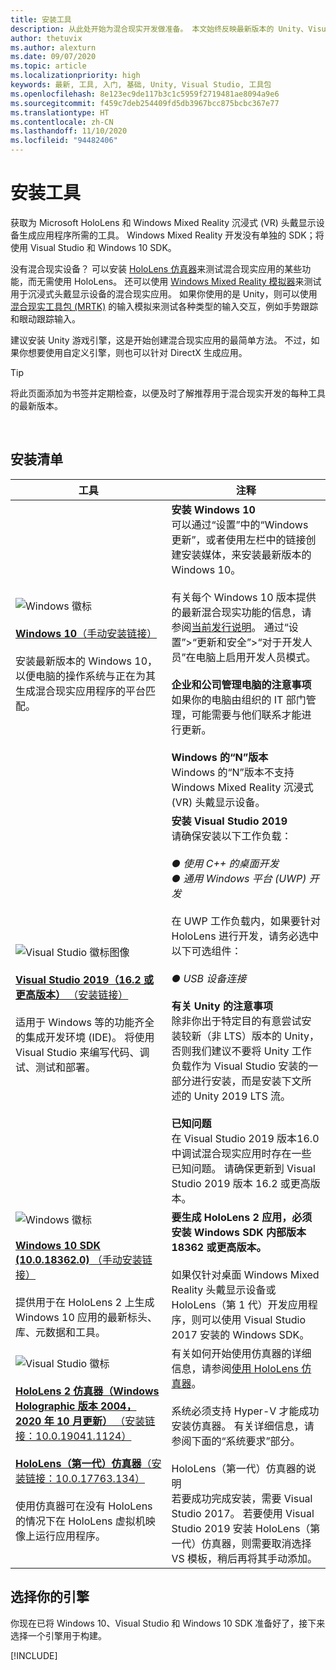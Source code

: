 ```yaml
---
title: 安装工具
description: 从此处开始为混合现实开发做准备。 本文始终反映最新版本的 Unity、Visual Studio 以及为进行 HoloLens 和 Windows Mixed Reality 沉浸式头戴显示设备开发推荐的其他工具。
author: thetuvix
ms.author: alexturn
ms.date: 09/07/2020
ms.topic: article
ms.localizationpriority: high
keywords: 最新, 工具, 入门, 基础, Unity, Visual Studio, 工具包
ms.openlocfilehash: 8e123ec9de117b3c1c5959f2719481ae8094a9e6
ms.sourcegitcommit: f459c7deb254409fd5db3967bcc875bcbc367e77
ms.translationtype: HT
ms.contentlocale: zh-CN
ms.lasthandoff: 11/10/2020
ms.locfileid: "94482406"
---
```

# <a name="install-the-tools"></a>安装工具

获取为 Microsoft HoloLens 和 Windows Mixed Reality 沉浸式 (VR) 头戴显示设备生成应用程序所需的工具。 Windows Mixed Reality 开发没有单独的 SDK；将使用 Visual Studio 和 Windows 10 SDK。

没有混合现实设备？ 可以安装 [HoloLens 仿真器](platform-capabilities-and-apis/using-the-hololens-emulator.md)来测试混合现实应用的某些功能，而无需使用 HoloLens。 还可以使用 [Windows Mixed Reality 模拟器](platform-capabilities-and-apis/using-the-windows-mixed-reality-simulator.md)来测试用于沉浸式头戴显示设备的混合现实应用。 如果你使用的是 Unity，则可以使用[混合现实工具包 (MRTK)](https://github.com/Microsoft/MixedRealityToolkit-Unity) 的输入模拟来测试各种类型的输入交互，例如手势跟踪和眼动跟踪输入。

建议安装 Unity 游戏引擎，这是开始创建混合现实应用的最简单方法。 不过，如果你想要使用自定义引擎，则也可以针对 DirectX 生成应用。

>[!TIP]
>将此页面添加为书签并定期检查，以便及时了解推荐用于混合现实开发的每种工具的最新版本。

<br>

## <a name="installation-checklist"></a>安装清单


| 工具 | 注释 |
|---------|---------|
| ![Windows 徽标](images/Windows10_logo.png)<br><br><a href="https://www.microsoft.com/software-download/windows10" target="_blank">**Windows 10**（手动安装链接）</a><br><br>安装最新版本的 Windows 10，以便电脑的操作系统与正在为其生成混合现实应用程序的平台匹配。  | **安装 Windows 10** <br> 可以通过“设置”中的“Windows 更新”，或者使用左栏中的链接创建安装媒体，来安装最新版本的 Windows 10。 <br><br>有关每个 Windows 10 版本提供的最新混合现实功能的信息，请参阅[当前发行说明](https://docs.microsoft.com/windows/mixed-reality/enthusiast-guide/release-notes-october-2018.md)。 通过“设置”>“更新和安全”>“对于开发人员”在电脑上启用开发人员模式。 <br><br> **企业和公司管理电脑的注意事项**<br>如果你的电脑由组织的 IT 部门管理，可能需要与他们联系才能进行更新。 <br><br> **Windows 的“N”版本**<br> Windows 的“N”版本不支持 Windows Mixed Reality 沉浸式 (VR) 头戴显示设备。 |
| ![Visual Studio 徽标图像](images/visualstudio_logo.png)<br><br><a href="https://visualstudio.microsoft.com/downloads/" target="_blank">**Visual Studio 2019（16.2 或更高版本）** （安装链接）</a> <br><br>适用于 Windows 等的功能齐全的集成开发环境 (IDE)。 将使用 Visual Studio 来编写代码、调试、测试和部署。 | **安装 Visual Studio 2019** <br> 请确保安装以下工作负载： <br><br>*● 使用 C++ 的桌面开发*<br>*● 通用 Windows 平台 (UWP) 开发*<br><br>在 UWP 工作负载内，如果要针对 HoloLens 进行开发，请务必选中以下可选组件：<br><br>*● USB 设备连接*<br><br>**有关 Unity 的注意事项**<br>除非你出于特定目的有意尝试安装较新（非 LTS）版本的 Unity，否则我们建议不要将 Unity 工作负载作为 Visual Studio 安装的一部分进行安装，而是安装下文所述的 Unity 2019 LTS 流。<br><br>**已知问题**<br>在 Visual Studio 2019 版本16.0 中调试混合现实应用时存在一些已知问题。  请确保更新到 Visual Studio 2019 版本 16.2 或更高版本。 |
| ![Windows 徽标](images/Windows10_logo.png)<br><br><a href="https://developer.microsoft.com//windows/downloads/windows-10-sdk" target="_blank">**Windows 10 SDK (10.0.18362.0)** （手动安装链接）</a> <br><br>提供用于在 HoloLens 2 上生成 Windows 10 应用的最新标头、库、元数据和工具。 | **要生成 HoloLens 2 应用，必须安装 Windows SDK 内部版本 18362 或更高版本。**<br> <br> 如果仅针对桌面 Windows Mixed Reality 头戴显示设备或 HoloLens（第 1 代）开发应用程序，则可以使用 Visual Studio 2017 安装的 Windows SDK。 |
| ![Visual Studio 徽标](images/HoloLensIcon.jpg)<br><br><a href="https://go.microsoft.com/fwlink/?linkid=2145829" target="_blank">**HoloLens 2 仿真器（Windows Holographic 版本 2004，2020 年 10 月更新）** （安装链接：10.0.19041.1124）</a><br> <br><a href="https://go.microsoft.com/fwlink/?linkid=2065980" target="_blank">**HoloLens（第一代）仿真器**（安装链接：10.0.17763.134）</a> <br><br>使用仿真器可在没有 HoloLens 的情况下在 HoloLens 虚拟机映像上运行应用程序。<br> <br> | 有关如何开始使用仿真器的详细信息，请参阅[使用 HoloLens 仿真器](../develop/platform-capabilities-and-apis/using-the-hololens-emulator.md)。<br> <br> 系统必须支持 Hyper-V 才能成功安装仿真器。 有关详细信息，请参阅下面的“系统要求”部分。 <br> <br> HoloLens（第一代）仿真器的说明 <br>  若要成功完成安装，需要 Visual Studio 2017。 若要使用 Visual Studio 2019 安装 HoloLens（第一代）仿真器，则需要取消选择 VS 模板，稍后再将其手动添加。 |

## <a name="choose-your-engine"></a>选择你的引擎

你现在已将 Windows 10、Visual Studio 和 Windows 10 SDK 准备好了，接下来选择一个引擎用于构建。

[!INCLUDE[](includes/tools-overview.md)]

